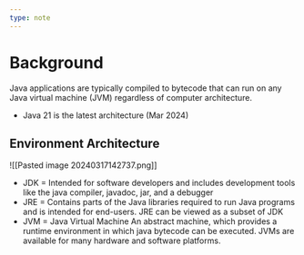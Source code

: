 ```yaml
---
type: note
---
```

# Background
Java applications are typically compiled to bytecode that can run on any Java virtual machine (JVM) regardless of computer architecture.
- Java 21 is the latest architecture (Mar 2024)


## Environment Architecture
![[Pasted image 20240317142737.png]]
- JDK = Intended for software developers and includes development tools like the java compiler, javadoc, jar, and a debugger
- JRE = Contains parts of the Java libraries required to run Java programs and is intended for end-users. JRE can be viewed as a subset of JDK
- JVM = Java Virtual Machine An abstract machine, which provides a runtime environment in which java bytecode can be executed. JVMs are available for many hardware and software platforms. 